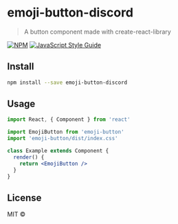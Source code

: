 # emoji-button-discord

> A button component made with create-react-library

[![NPM](https://img.shields.io/npm/v/emoji-button.svg)](https://www.npmjs.com/package/emoji-button-discord) [![JavaScript Style Guide](https://img.shields.io/badge/code_style-standard-brightgreen.svg)](https://standardjs.com)

## Install

```bash
npm install --save emoji-button-discord
```

## Usage

```jsx
import React, { Component } from 'react'

import EmojiButton from 'emoji-button'
import 'emoji-button/dist/index.css'

class Example extends Component {
  render() {
    return <EmojiButton />
  }
}
```

## License

MIT © [](https://github.com/)
